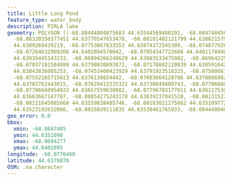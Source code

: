 ```yaml
---
title: Little Long Pond
feature_type: water_body
description: PIRLA lake
geometry: POLYGON ((-68.08444804875683 44.63544569408191, -68.08474845616672 44.6364534457772,
  -68.08320350377451 44.63770547653478, -68.08101482121799 44.63862157948559, -68.07972736089116
  44.6389269439219, -68.07753867833553 44.63874372545309, -68.07487792699281 44.63953766797265,
  -68.07264632909266 44.6402094570042, -68.07054347722608 44.64011784986704, -68.06942767827556
  44.63935445143233, -68.06994266240629 44.63883533475982, -68.0696422549964 44.63807191945075,
  -68.07037181584889 44.63798030893872, -68.07178802220839 44.63859104295337, -68.07311839787975
  44.63843836005253, -68.07453460423929 44.63791923518325, -68.0750066730255 44.6376138654442,
  -68.07552165715623 44.6376138654442, -68.07603664128786 44.63788869828204, -68.07650871007407
  44.63782762443015, -68.07629413335322 44.63730849409743, -68.07706660954933 44.63709473319842,
  -68.07706660954933 44.63657559630882, -68.07796783177811 44.63611753049022, -68.07904071538411
  44.63663667147787, -68.08054275243178 44.63639237041528, -68.08131522862789 44.63587322724136,
  -68.08221645085668 44.63559838485746, -68.08183021275862 44.63510977296123, -68.08298892705277
  44.63523192632066, -68.0835039111835 44.63538461765933, -68.08444804875683 44.63544569408191))
geo_error: 0.0
bbox:
  xmin: -68.0847485
  ymin: 44.6351098
  xmax: -68.0694277
  ymax: 44.6402095
longitude: -68.0776468
latitude: 44.6378878
OSM: .na.character
---
```

